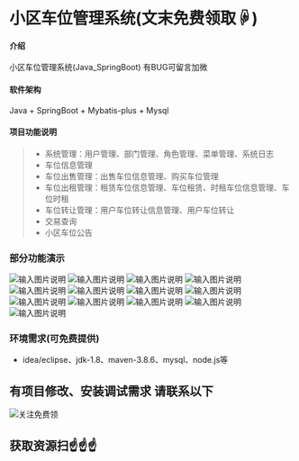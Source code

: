 # 小区车位管理系统(文末免费领取☟)
> 
#### 介绍
小区车位管理系统(Java_SpringBoot)
有BUG可留言加微

#### 软件架构
Java + SpringBoot + Mybatis-plus + Mysql


#### 项目功能说明


> + 系统管理：用户管理、部门管理、角色管理、菜单管理、系统日志
> + 车位信息管理
> + 车位出售管理：出售车位信息管理、购买车位管理
> + 车位出租管理：租赁车位信息管理、车位租赁、时租车位信息管理、车位时租
> + 车位转让管理：用户车位转让信息管理、用户车位转让
> + 交易查询
> + 小区车位公告



### 部分功能演示
![输入图片说明](photo/1-1.png)
![输入图片说明](photo/1-2.png)
![输入图片说明](photo/1-3.png)
![输入图片说明](photo/1-4.png)
![输入图片说明](photo/1-5.png)
![输入图片说明](photo/1-6.png)
![输入图片说明](photo/1-7.png)
![输入图片说明](photo/1-8.png)
![输入图片说明](photo/1-9.png)
![输入图片说明](photo/1-10.png)
![输入图片说明](photo/1-11.png)
![输入图片说明](photo/1-12.png)
![输入图片说明](photo/1-13.png)



### 环境需求(可免费提供)
- idea/eclipse、jdk-1.8、maven-3.8.6、mysql、node.js等


## 有项目修改、安装调试需求 请联系以下
![关注免费领](联系.png)

## 获取资源扫☝☝☝


